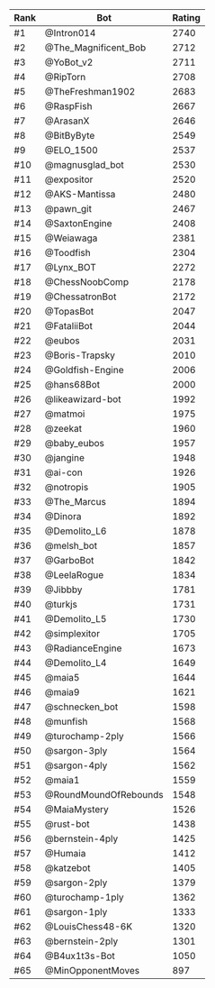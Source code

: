 Rank|Bot|Rating
---|---|---
#1|@Intron014|2740
#2|@The_Magnificent_Bob|2712
#3|@YoBot_v2|2711
#4|@RipTorn|2708
#5|@TheFreshman1902|2683
#6|@RaspFish|2667
#7|@ArasanX|2646
#8|@BitByByte|2549
#9|@ELO_1500|2537
#10|@magnusglad_bot|2530
#11|@expositor|2520
#12|@AKS-Mantissa|2480
#13|@pawn_git|2467
#14|@SaxtonEngine|2408
#15|@Weiawaga|2381
#16|@Toodfish|2304
#17|@Lynx_BOT|2272
#18|@ChessNoobComp|2178
#19|@ChessatronBot|2172
#20|@TopasBot|2047
#21|@FataliiBot|2044
#22|@eubos|2031
#23|@Boris-Trapsky|2010
#24|@Goldfish-Engine|2006
#25|@hans68Bot|2000
#26|@likeawizard-bot|1992
#27|@matmoi|1975
#28|@zeekat|1960
#29|@baby_eubos|1957
#30|@jangine|1948
#31|@ai-con|1926
#32|@notropis|1905
#33|@The_Marcus|1894
#34|@Dinora|1892
#35|@Demolito_L6|1878
#36|@melsh_bot|1857
#37|@GarboBot|1842
#38|@LeelaRogue|1834
#39|@Jibbby|1781
#40|@turkjs|1731
#41|@Demolito_L5|1730
#42|@simplexitor|1705
#43|@RadianceEngine|1673
#44|@Demolito_L4|1649
#45|@maia5|1644
#46|@maia9|1621
#47|@schnecken_bot|1598
#48|@munfish|1568
#49|@turochamp-2ply|1566
#50|@sargon-3ply|1564
#51|@sargon-4ply|1562
#52|@maia1|1559
#53|@RoundMoundOfRebounds|1548
#54|@MaiaMystery|1526
#55|@rust-bot|1438
#56|@bernstein-4ply|1425
#57|@Humaia|1412
#58|@katzebot|1405
#59|@sargon-2ply|1379
#60|@turochamp-1ply|1362
#61|@sargon-1ply|1333
#62|@LouisChess48-6K|1320
#63|@bernstein-2ply|1301
#64|@B4ux1t3s-Bot|1050
#65|@MinOpponentMoves|897
